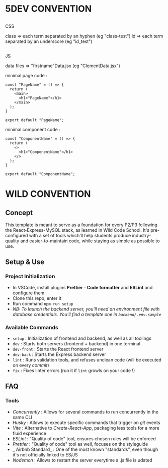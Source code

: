 # 5DEV CONVENTION

##

CSS

class => each term separated by an hyphen (eg "class-test")
id => each term separated by an underscore (eg "id_test")

##

JS

data files => "firstname"Data.jsx (eg "ClementData.jsx")

minimal page code :

```
const "PageName" = () => {
  return (
    <main>
      <h1>"PageName"</h1>
    </main>
  );
}

export default "PageName";
```

minimal component code :

```
const "ComponentName" = () => {
  return (
    <>
      <h1>"ComponentName"</h1>
    </>
  );
}

export default "ComponentName";
```

# WILD CONVENTION

## Concept

This template is meant to serve as a foundation for every P2/P3 following the React-Express-MySQL stack, as learned in Wild Code School.
It's pre-configured with a set of tools which'll help students produce industry-quality and easier-to-maintain code, while staying as simple as possible to use.

## Setup & Use

### Project Initialization

-   In VSCode, install plugins **Prettier - Code formatter** and **ESLint** and configure them
-   Clone this repo, enter it
-   Run command `npm run setup`
-   _NB: To launch the backend server, you'll need an environment file with database credentials. You'll find a template one in `backend/.env.sample`_

### Available Commands

-   `setup` : Initialization of frontend and backend, as well as all toolings
-   `dev` : Starts both servers (frontend + backend) in one terminal
-   `dev-front` : Starts the React frontend server
-   `dev-back` : Starts the Express backend server
-   `lint` : Runs validation tools, and refuses unclean code (will be executed on every _commit_)
-   `fix` : Fixes linter errors (run it if `lint` growls on your code !)

## FAQ

### Tools

-   _Concurrently_ : Allows for several commands to run concurrently in the same CLI
-   _Husky_ : Allows to execute specific commands that trigger on _git_ events
-   _Vite_ : Alternative to _Create-React-App_, packaging less tools for a more fluid experience
-   _ESLint_ : "Quality of code" tool, ensures chosen rules will be enforced
-   _Prettier_ : "Quality of code" tool as well, focuses on the styleguide
-   _ Airbnb Standard_ : One of the most known "standards", even though it's not officially linked to ES/JS
-   _Nodemon_ : Allows to restart the server everytime a .js file is udated
